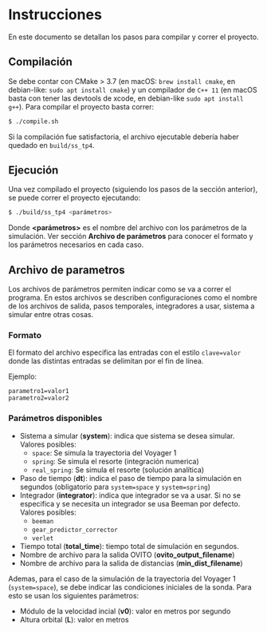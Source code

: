 # Instrucciones
En este documento se detallan los pasos para compilar y correr
el proyecto.

## Compilación
Se debe contar con CMake > 3.7 (en macOS: `brew install cmake`, en debian-like: `sudo apt install cmake`) y un compilador
de `C++ 11` (en macOS basta con tener las devtools de xcode, en debian-like `sudo apt install g++`).
Para compilar el proyecto basta correr:

```bash
$ ./compile.sh
```

Si la compilación fue satisfactoria, el archivo ejecutable
debería haber quedado en `build/ss_tp4`.

## Ejecución
Una vez compilado el proyecto (siguiendo los pasos de la sección
anterior), se puede correr el proyecto ejecutando:

```bash
$ ./build/ss_tp4 <parámetros>
```

Donde **<parámetros>** es el nombre del archivo con los parámetros de la simulación. Ver sección **Archivo de parámetros** para conocer el formato y los parámetros necesarios en cada caso.

## Archivo de parametros
Los archivos de parámetros permiten indicar como se va a correr el programa. En estos archivos se describen configuraciones como el nombre de los archivos de salida, pasos temporales, integradores a usar, sistema a simular entre otras cosas.

### Formato
El formato del archivo especifica las entradas con el estilo `clave=valor` donde las distintas entradas se delimitan por el fin de línea.

Ejemplo:
```
parametro1=valor1
parametro2=valor2
```

### Parámetros disponibles
  - Sistema a simular (**system**): indica que sistema se desea simular. Valores posibles:
    - `space`: Se simula la trayectoria del Voyager 1
    - `spring`: Se simula el resorte (integración numerica)
    - `real_spring`: Se simula el resorte (solución analítica)
  - Paso de tiempo (**dt**): indica el paso de tiempo para la simulación en segundos (obligatorio para `system=space` y `system=spring`)
  - Integrador (**integrator**): indica que integrador se va a usar. Si no se especifica y se necesita un integrador se usa Beeman por defecto. Valores posibles:
    - `beeman`
    - `gear_predictor_corrector`
    - `verlet`
  - Tiempo total (**total_time**): tiempo total de simulación en segundos.
  - Nombre de archivo para la salida OVITO (**ovito_output_filename**)
  - Nombre de archivo para la salida de distancias (**min_dist_filename**)

Ademas, para el caso de la simulación de la trayectoria del Voyager 1 (`system=space`), se debe indicar las condiciones iniciales de la sonda. Para esto se usan los siguientes parámetros:

  - Módulo de la velocidad incial (**v0**): valor en metros por segundo
  - Altura orbital (**L**): valor en metros